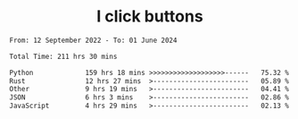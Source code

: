 <h1 align="center">
I click buttons
</h1>

<!--START_SECTION:waka-->

```txt
From: 12 September 2022 - To: 01 June 2024

Total Time: 211 hrs 30 mins

Python             159 hrs 18 mins >>>>>>>>>>>>>>>>>>>------   75.32 %
Rust               12 hrs 27 mins  >------------------------   05.89 %
Other              9 hrs 19 mins   >------------------------   04.41 %
JSON               6 hrs 3 mins    >------------------------   02.86 %
JavaScript         4 hrs 29 mins   >------------------------   02.13 %
```

<!--END_SECTION:waka-->
